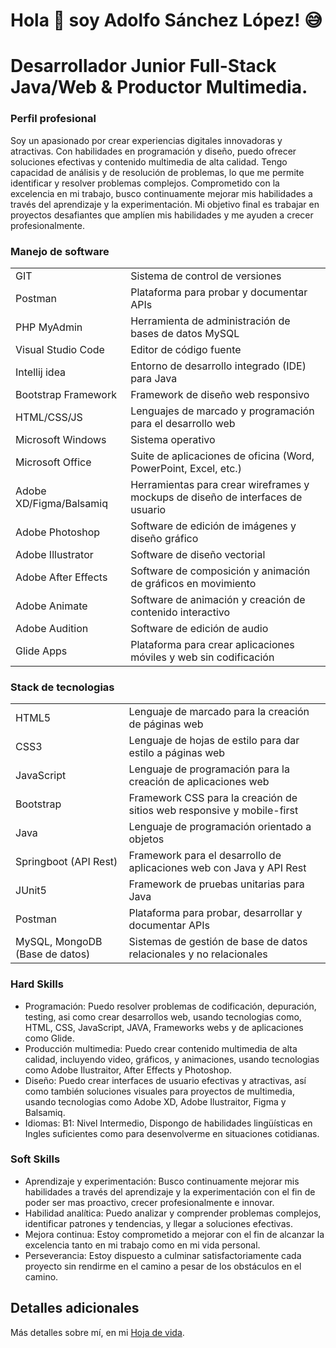 
# Hola 👋 soy Adolfo Sánchez López! 😅
# Desarrollador Junior Full-Stack Java/Web & Productor Multimedia.

### Perfil profesional
Soy un apasionado por crear experiencias digitales innovadoras y atractivas. Con habilidades en programación y diseño, puedo ofrecer soluciones efectivas y contenido multimedia de alta calidad. Tengo capacidad de análisis y de resolución de problemas, lo que me permite identificar y resolver problemas complejos. Comprometido con la excelencia en mi trabajo, busco continuamente mejorar mis habilidades a través del aprendizaje y la experimentación. Mi objetivo final es trabajar en proyectos desafiantes que amplíen mis habilidades y me ayuden a crecer profesionalmente.

### Manejo de software

<table>
  <thead>

  </thead>
  <tbody>
    <tr>
      <td>GIT</td>
      <td>Sistema de control de versiones</td>
    </tr>
    <tr>
      <td>Postman</td>
      <td>Plataforma para probar y documentar APIs</td>
    </tr>
    <tr>
      <td>PHP MyAdmin</td>
      <td>Herramienta de administración de bases de datos MySQL</td>
    </tr>
    <tr>
      <td>Visual Studio Code</td>
      <td>Editor de código fuente</td>
    </tr>
    <tr>
      <td>Intellij idea</td>
      <td>Entorno de desarrollo integrado (IDE) para Java</td>
    </tr>
    <tr>
      <td>Bootstrap Framework</td>
      <td>Framework de diseño web responsivo</td>
    </tr>
    <tr>
      <td>HTML/CSS/JS</td>
      <td>Lenguajes de marcado y programación para el desarrollo web</td>
    </tr>
    <tr>
      <td>Microsoft Windows</td>
      <td>Sistema operativo</td>
    </tr>
    <tr>
      <td>Microsoft Office</td>
      <td>Suite de aplicaciones de oficina (Word, PowerPoint, Excel, etc.)</td>
    </tr>
    <tr>
      <td>Adobe XD/Figma/Balsamiq</td>
      <td>Herramientas para crear wireframes y mockups de diseño de interfaces de usuario</td>
    </tr>
    <tr>
      <td>Adobe Photoshop</td>
      <td>Software de edición de imágenes y diseño gráfico</td>
    </tr>
    <tr>
      <td>Adobe Illustrator</td>
      <td>Software de diseño vectorial</td>
    </tr>
    <tr>
      <td>Adobe After Effects</td>
      <td>Software de composición y animación de gráficos en movimiento</td>
    </tr>
    <tr>
      <td>Adobe Animate</td>
      <td>Software de animación y creación de contenido interactivo</td>
    </tr>
    <tr>
      <td>Adobe Audition</td>
      <td>Software de edición de audio</td>
    </tr>
    <tr>
      <td>Glide Apps</td>
      <td>Plataforma para crear aplicaciones móviles y web sin codificación</td>
    </tr>
  </tbody>
</table>

### Stack de tecnologias
<table>
  <thead>

  </thead>
  <tbody>
    <tr>
      <td>HTML5</td>
      <td>Lenguaje de marcado para la creación de páginas web</td>
    </tr>
    <tr>
      <td>CSS3</td>
      <td>Lenguaje de hojas de estilo para dar estilo a páginas web</td>
    </tr>
    <tr>
      <td>JavaScript</td>
      <td>Lenguaje de programación para la creación de aplicaciones web</td>
    </tr>
    <tr>
      <td>Bootstrap</td>
      <td>Framework CSS para la creación de sitios web responsive y mobile-first</td>
    </tr>
    <tr>
      <td>Java</td>
      <td>Lenguaje de programación orientado a objetos</td>
    </tr>
    <tr>
      <td>Springboot (API Rest)</td>
      <td>Framework para el desarrollo de aplicaciones web con Java y API Rest</td>
    </tr>
    <tr>
      <td>JUnit5</td>
      <td>Framework de pruebas unitarias para Java</td>
    </tr>
    <tr>
      <td>Postman</td>
      <td>Plataforma para probar, desarrollar y documentar APIs</td>
    </tr>
    <tr>
      <td>MySQL, MongoDB (Base de datos)</td>
      <td>Sistemas de gestión de base de datos relacionales y no relacionales</td>
    </tr>
  </tbody>
</table>
</center>

### Hard Skills

* Programación: Puedo resolver problemas de codificación, depuración, testing, asi como crear desarrollos web, usando tecnologias como, HTML, CSS, JavaScript, JAVA, Frameworks webs y de aplicaciones como Glide.
* Producción multimedia: Puedo crear contenido multimedia de alta calidad, incluyendo video, gráficos, y animaciones, usando tecnologias como Adobe Ilustraitor, After Effects y Photoshop.
* Diseño: Puedo crear interfaces de usuario efectivas y atractivas, así como también soluciones visuales para proyectos de multimedia, usando tecnologias como Adobe XD, Adobe Ilustraitor, Figma y Balsamiq.
* Idiomas: B1: Nivel Intermedio, Dispongo de habilidades lingüísticas en Ingles suficientes como para desenvolverme en situaciones cotidianas.

### Soft Skills

* Aprendizaje y experimentación: Busco continuamente mejorar mis habilidades a través del aprendizaje y la experimentación con el fin de poder ser mas proactivo, crecer profesionalmente e innovar.
* Habilidad analítica: Puedo analizar y comprender problemas complejos, identificar patrones y tendencias, y llegar a soluciones efectivas.
* Mejora continua: Estoy comprometido a mejorar con el fin de alcanzar la excelencia tanto en mi trabajo como en mi vida personal.
* Perseverancia: Estoy dispuesto a culminar satisfactoriamente cada proyecto sin rendirme en el camino a pesar de los obstáculos en el camino.

## Detalles adicionales
Más detalles sobre mí, en mi <a href="https://adolfsan99.github.io/sanchprod/assets/pt/docs/AS2023-Hoja-de-vida.pdf">Hoja de vida</a>.
<br>
<br>
